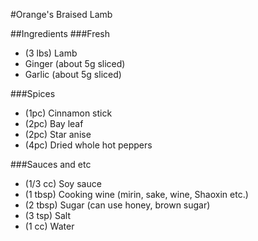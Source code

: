 #Orange's Braised Lamb

##Ingredients
###Fresh
* (3 lbs) Lamb
* Ginger (about 5g sliced)
* Garlic (about 5g sliced)

###Spices
* (1pc) Cinnamon stick
* (2pc) Bay leaf
* (2pc) Star anise
* (4pc) Dried whole hot peppers

###Sauces and etc
* (1/3 cc) Soy sauce
* (1 tbsp) Cooking wine (mirin, sake, wine, Shaoxin etc.)
* (2 tbsp) Sugar (can use honey, brown sugar)
* (3 tsp) Salt
* (1 cc) Water


